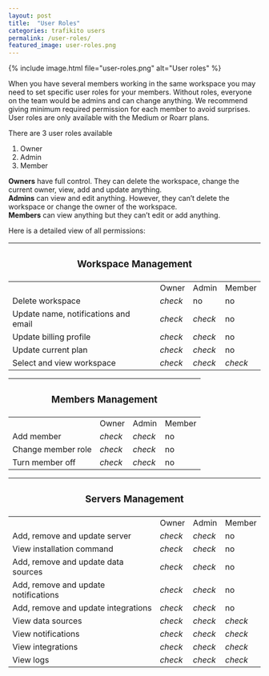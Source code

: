 ```yaml
---
layout: post
title:  "User Roles"
categories: trafikito users
permalink: /user-roles/
featured_image: user-roles.png
---
```


{% include image.html file="user-roles.png" alt="User roles" %}

<p>
    When you have several members working in the same workspace you may need to set specific user roles for your
    members. Without roles, everyone on the team would be admins and can change anything. We recommend giving minimum
    required permission for each member to avoid surprises. User roles are only available with the Medium or Roarr
    plans.
</p>
<!--more-->
<p>
    There are 3 user roles available
<ol>
    <li>Owner</li>
    <li>Admin</li>
    <li>Member</li>
</ol>
</p>
<p>
    <strong>Owners</strong> have full control. They can delete the workspace, change the current owner, view, add and
    update anything.
    <br/>
    <strong>Admins</strong> can view and edit anything. However, they can’t delete the workspace or change the owner of
    the workspace.
    <br/>
    <strong>Members</strong> can view anything but they can’t edit or add anything.
</p>

<p>Here is a detailed view of all permissions:</p>

<table class="mdl-data-table mdl-js-data-table mdl-shadow--2dp t-tbl-user-roles">
    <thead>
    <tr>
        <th colspan="4" class="t-center"><h3>Workspace Management</h3></th>
    </tr>
    </thead>
    <tbody>
    <tr>
        <td class="mdl-data-table__cell--non-numeric">&nbsp;</td>
        <td class="mdl-data-table__cell--non-numeric t-center">Owner</td>
        <td class="mdl-data-table__cell--non-numeric t-center">Admin</td>
        <td class="mdl-data-table__cell--non-numeric t-center">Member</td>
    </tr>
    <tr>
        <td class="mdl-data-table__cell--non-numeric t-ur-title">Delete workspace</td>
        <td class="mdl-data-table__cell--non-numeric t-center"><i class="material-icons">check</i></td>
        <td class="mdl-data-table__cell--non-numeric t-center">no</td>
        <td class="mdl-data-table__cell--non-numeric t-center">no</td>
    </tr>
    <tr>
        <td class="mdl-data-table__cell--non-numeric t-ur-title">Update name, notifications and email</td>
        <td class="mdl-data-table__cell--non-numeric t-center"><i class="material-icons">check</i></td>
        <td class="mdl-data-table__cell--non-numeric t-center"><i class="material-icons">check</i></td>
        <td class="mdl-data-table__cell--non-numeric t-center">no</td>
    </tr>
    <tr>
        <td class="mdl-data-table__cell--non-numeric t-ur-title">Update billing profile</td>
        <td class="mdl-data-table__cell--non-numeric t-center"><i class="material-icons">check</i></td>
        <td class="mdl-data-table__cell--non-numeric t-center"><i class="material-icons">check</i></td>
        <td class="mdl-data-table__cell--non-numeric t-center">no</td>
    </tr>
    <tr>
        <td class="mdl-data-table__cell--non-numeric t-ur-title">Update current plan</td>
        <td class="mdl-data-table__cell--non-numeric t-center"><i class="material-icons">check</i></td>
        <td class="mdl-data-table__cell--non-numeric t-center"><i class="material-icons">check</i></td>
        <td class="mdl-data-table__cell--non-numeric t-center">no</td>
    </tr>
    <tr>
        <td class="mdl-data-table__cell--non-numeric t-ur-title">Select and view workspace</td>
        <td class="mdl-data-table__cell--non-numeric t-center"><i class="material-icons">check</i></td>
        <td class="mdl-data-table__cell--non-numeric t-center"><i class="material-icons">check</i></td>
        <td class="mdl-data-table__cell--non-numeric t-center"><i class="material-icons">check</i></td>
    </tr>
    </tbody>
</table>

<table class="mdl-data-table mdl-js-data-table mdl-shadow--2dp t-tbl-user-roles">
    <thead>
    <tr>
        <th colspan="4" class="t-center"><h3>Members Management</h3></th>
    </tr>
    </thead>
    <tbody>
    <tr>
        <td class="mdl-data-table__cell--non-numeric">&nbsp;</td>
        <td class="mdl-data-table__cell--non-numeric t-center">Owner</td>
        <td class="mdl-data-table__cell--non-numeric t-center">Admin</td>
        <td class="mdl-data-table__cell--non-numeric t-center">Member</td>
    </tr>
    <tr>
        <td class="mdl-data-table__cell--non-numeric t-ur-title">Add member</td>
        <td class="mdl-data-table__cell--non-numeric t-center"><i class="material-icons">check</i></td>
        <td class="mdl-data-table__cell--non-numeric t-center"><i class="material-icons">check</i></td>
        <td class="mdl-data-table__cell--non-numeric t-center">no</td>
    </tr>
    <tr>
        <td class="mdl-data-table__cell--non-numeric t-ur-title">Change member role</td>
        <td class="mdl-data-table__cell--non-numeric t-center"><i class="material-icons">check</i></td>
        <td class="mdl-data-table__cell--non-numeric t-center"><i class="material-icons">check</i></td>
        <td class="mdl-data-table__cell--non-numeric t-center">no</td>
    </tr>
    <tr>
        <td class="mdl-data-table__cell--non-numeric t-ur-title">Turn member off</td>
        <td class="mdl-data-table__cell--non-numeric t-center"><i class="material-icons">check</i></td>
        <td class="mdl-data-table__cell--non-numeric t-center"><i class="material-icons">check</i></td>
        <td class="mdl-data-table__cell--non-numeric t-center">no</td>
    </tr>
    </tbody>
</table>

<table class="mdl-data-table mdl-js-data-table mdl-shadow--2dp t-tbl-user-roles">
    <thead>
    <tr>
        <th colspan="4" class="t-center"><h3>Servers Management</h3></th>
    </tr>
    </thead>
    <tbody>
    <tr>
        <td class="mdl-data-table__cell--non-numeric">&nbsp;</td>
        <td class="mdl-data-table__cell--non-numeric t-center">Owner</td>
        <td class="mdl-data-table__cell--non-numeric t-center">Admin</td>
        <td class="mdl-data-table__cell--non-numeric t-center">Member</td>
    </tr>
    <tr>
        <td class="mdl-data-table__cell--non-numeric t-ur-title">Add, remove and update server
        </td>
        <td class="mdl-data-table__cell--non-numeric t-center"><i class="material-icons">check</i></td>
        <td class="mdl-data-table__cell--non-numeric t-center"><i class="material-icons">check</i></td>
        <td class="mdl-data-table__cell--non-numeric t-center">no</td>
    </tr>
    <tr>
        <td class="mdl-data-table__cell--non-numeric t-ur-title">View installation command</td>
        <td class="mdl-data-table__cell--non-numeric t-center"><i class="material-icons">check</i></td>
        <td class="mdl-data-table__cell--non-numeric t-center"><i class="material-icons">check</i></td>
        <td class="mdl-data-table__cell--non-numeric t-center">no</td>
    </tr>
    <tr>
        <td class="mdl-data-table__cell--non-numeric t-ur-title">Add, remove and update data sources</td>
        <td class="mdl-data-table__cell--non-numeric t-center"><i class="material-icons">check</i></td>
        <td class="mdl-data-table__cell--non-numeric t-center"><i class="material-icons">check</i></td>
        <td class="mdl-data-table__cell--non-numeric t-center">no</td>
    </tr>
    <tr>
        <td class="mdl-data-table__cell--non-numeric t-ur-title">Add, remove and update notifications</td>
        <td class="mdl-data-table__cell--non-numeric t-center"><i class="material-icons">check</i></td>
        <td class="mdl-data-table__cell--non-numeric t-center"><i class="material-icons">check</i></td>
        <td class="mdl-data-table__cell--non-numeric t-center">no</td>
    </tr>
    <tr>
        <td class="mdl-data-table__cell--non-numeric t-ur-title">Add, remove and update integrations</td>
        <td class="mdl-data-table__cell--non-numeric t-center"><i class="material-icons">check</i></td>
        <td class="mdl-data-table__cell--non-numeric t-center"><i class="material-icons">check</i></td>
        <td class="mdl-data-table__cell--non-numeric t-center">no</td>
    </tr>
    <tr>
        <td class="mdl-data-table__cell--non-numeric t-ur-title">View data sources</td>
        <td class="mdl-data-table__cell--non-numeric t-center"><i class="material-icons">check</i></td>
        <td class="mdl-data-table__cell--non-numeric t-center"><i class="material-icons">check</i></td>
        <td class="mdl-data-table__cell--non-numeric t-center"><i class="material-icons">check</i></td>
    </tr>
    <tr>
        <td class="mdl-data-table__cell--non-numeric t-ur-title">View notifications</td>
        <td class="mdl-data-table__cell--non-numeric t-center"><i class="material-icons">check</i></td>
        <td class="mdl-data-table__cell--non-numeric t-center"><i class="material-icons">check</i></td>
        <td class="mdl-data-table__cell--non-numeric t-center"><i class="material-icons">check</i></td>
    </tr>
    <tr>
        <td class="mdl-data-table__cell--non-numeric t-ur-title">View integrations</td>
        <td class="mdl-data-table__cell--non-numeric t-center"><i class="material-icons">check</i></td>
        <td class="mdl-data-table__cell--non-numeric t-center"><i class="material-icons">check</i></td>
        <td class="mdl-data-table__cell--non-numeric t-center"><i class="material-icons">check</i></td>
    </tr>
    <tr>
        <td class="mdl-data-table__cell--non-numeric t-ur-title">View logs</td>
        <td class="mdl-data-table__cell--non-numeric t-center"><i class="material-icons">check</i></td>
        <td class="mdl-data-table__cell--non-numeric t-center"><i class="material-icons">check</i></td>
        <td class="mdl-data-table__cell--non-numeric t-center"><i class="material-icons">check</i></td>
    </tr>
    </tbody>
</table>